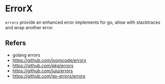 # ErrorX

`errorx` provide an enhanced error implements for go, allow with stacktraces and wrap another error.

## Refers

- golang errors
- https://github.com/joomcode/errorx
- https://github.com/pkg/errors
- https://github.com/juju/errors
- https://github.com/go-errors/errors
